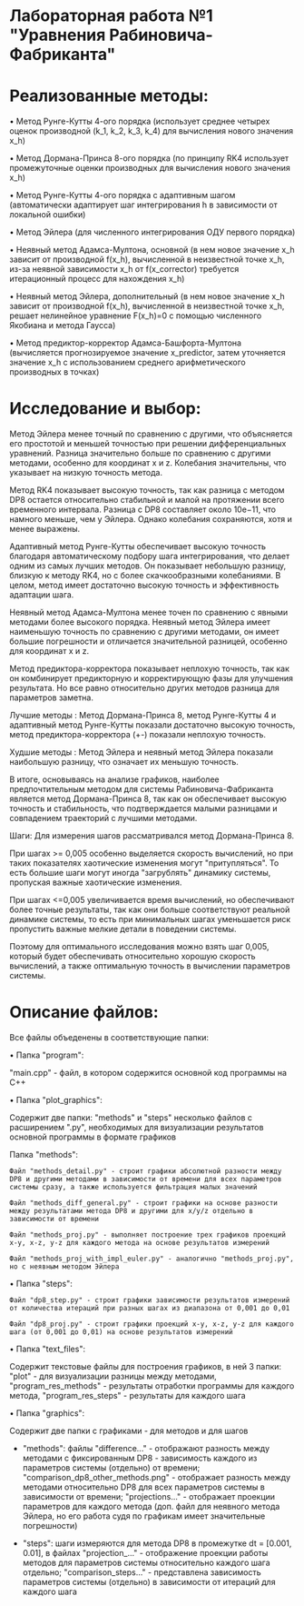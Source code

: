 # Лабораторная работа №1 "Уравнения Рабиновича-Фабриканта"

# Реализованные методы:
• Метод Рунге-Кутты 4-ого порядка (использует среднее четырех оценок производной (k_1, k_2, k_3, k_4) для вычисления нового значения x_h)

• Метод Дормана-Принса 8-ого порядка (по принципу RK4 использует промежуточные оценки производных для вычисления нового значения x_h)

• Метод Рунге-Кутты 4-ого порядка с адаптивным шагом (автоматически адаптирует шаг интегрирования h в зависимости от локальной ошибки)

• Метод Эйлера (для численного интегрирования ОДУ первого порядка)

• Неявный метод Адамса-Мултона, основной (в нем новое значение x_h зависит от производной f(x_h), вычисленной в неизвестной точке x_h, из-за неявной зависимости x_h от f(x_corrector) требуется итерационный процесс для нахождения x_h) 

• Неявный метод Эйлера, дополнительный (в нем новое значение x_h зависит от производной f(x_h), вычисленной в неизвестной точке x_h, решает нелинейное уравнение F(x_h)=0 с помощью численного Якобиана и метода Гаусса)

• Метод предиктор-корректор Адамса-Башфорта-Мултона (вычисляется прогнозируемое значение x_predictor, затем уточняется значение x_h с использованием среднего арифметического производных в точках)

# Исследование и выбор:
Метод Эйлера менее точный по сравнению с другими, что объясняется его простотой и меньшей точностью при решении дифференциальных уравнений. Разница значительно больше по сравнению с другими методами, особенно для координат x и z. Колебания значительны, что указывает на низкую точность метода.

Метод RK4 показывает высокую точность, так как разница с методом DP8 остается относительно стабильной и малой на протяжении всего временного интервала. Разница с DP8 составляет около 10e−11, что намного меньше, чем у Эйлера. Однако колебания сохраняются, хотя и менее выражены.

Адаптивный метод Рунге-Кутты обеспечивает высокую точность благодаря автоматическому подбору шага интегрирования, что делает одним из самых лучших методов. Он показывает небольшую разницу, близкую к методу RK4, но с более скачкообразными колебаниями. В целом, метод имеет достаточно высокую точность и эффективность адаптации шага.

Неявный метод Адамса-Мултона менее точен по сравнению с явными методами более высокого порядка. Неявный метод Эйлера имеет наименьшую точность по сравнению с другими методами, он имеет большие погрешности и отличается значительной разницей, особенно для координат x и z.

Метод предиктора-корректора показывает неплохую точность, так как он комбинирует предикторную и корректирующую фазы для улучшения результата. Но все равно относительно других методов разница для параметров заметна.

Лучшие методы : Метод Дормана-Принса 8, метод Рунге-Кутты 4 и адаптивный метод Рунге-Кутты показали достаточно высокую точность, метод предиктора-корректора (+-) показали неплохую точность.

Худшие методы : Метод Эйлера и неявный метод Эйлера показали наибольшую разницу, что означает их меньшую точность.

В итоге, основываясь на анализе графиков, наиболее предпочтительным методом для системы Рабиновича-Фабриканта является метод Дормана-Принса 8, так как он обеспечивает высокую точность и стабильность, что подтверждается малыми разницами и совпадением траекторий с лучшими методами.

Шаги:
Для измерения шагов рассматривался метод Дормана-Принса 8.

При шагах >= 0,005 особенно выделяется скорость вычислений, но при таких показателях хаотические изменения могут "притупляться". То есть большие шаги могут иногда "загрублять" динамику системы, пропуская важные хаотические изменения.

При шагах <=0,005 увеличивается время вычислений, но обеспечивают более точные результаты, так как они больше соответствуют реальной динамике системы, то есть при минимальных шагах уменьшается риск пропустить важные мелкие детали в поведении системы.

Поэтому для оптимального исследования можно взять шаг 0,005, который будет обеспечивать относительно хорошую скорость вычислений, а также оптимальную точность в вычислении параметров системы.

# Описание файлов:
Все файлы объеденены в соответствующие папки:

• Папка "program":

  "main.cpp" - файл, в котором содержится основной код программы на C++

• Папка "plot_graphics":

  Содержит две папки: "methods" и "steps" несколько файлов с расширением ".py", необходимых для визуализации результатов основной программы в формате графиков
  
  Папка "methods":
  
    Файл "methods_detail.py" - строит графики абсолютной разности между DP8 и другими методами в зависимости от времени для всех параметров системы сразу, а также используется фильтрация малых значений    
  
    Файл "methods_diff_general.py" - строит графики на основе разности между результатами метода DP8 и другими для x/y/z отдельно в зависимости от времени
  
    Файл "methods_proj.py" - выполняет построение трех графиков проекций x-y, x-z, y-z для каждого метода на основе результатов измерений
  
    Файл "methods_proj_with_impl_euler.py" - аналогично "methods_proj.py", но с неявным методом Эйлера
      
  • Папка "steps":
  
    Файл "dp8_step.py" - строит графики зависимости результатов измерений от количества итераций при разных шагах из диапазона от 0,001 до 0,01
  
    Файл "dp8_proj.py" - строит графики проекций x-y, x-z, y-z для каждого шага (от 0,001 до 0,01) на основе результатов измерений

  
• Папка "text_files": 

  Содержит текстовые файлы для построения графиков, в ней 3 папки: "plot" - для визуализации разницы между методами, "program_res_methods" - результаты отработки программы для каждого метода, "program_res_steps" - результаты для каждого шага

• Папка "graphics":

  Содержит две папки с графиками - для методов и для шагов
  
  - "methods": файлы "difference..." - отображают разность между методами с фиксированным DP8 - зависимость каждого из параметров системы (отдельно) от времени; "comparison_dp8_other_methods.png" - отображает разность между методами относительно DP8 для всех параметров системы в зависимости от времени; "projections..." - отображает проекции параметров для каждого метода (доп. файл для неявного метода Эйлера, но его работа судя по графикам имеет значительные погрешности)
    
  - "steps": шаги измеряются для метода DP8 в промежутке dt = [0.001, 0.01], в файлах "projection_..." - отображение проекции работы методов для параметров системы относительно каждого шага отдельно; "comparison_steps..." - представлена зависимость параметров системы (отдельно) в зависимости от итераций для каждого шага
